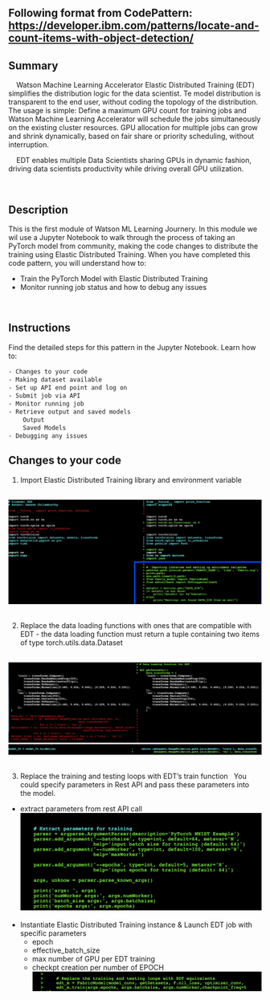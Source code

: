 ## Following format from CodePattern: https://developer.ibm.com/patterns/locate-and-count-items-with-object-detection/



## Summary
&nbsp;
&nbsp;
Watson Machine Learning Accelerator Elastic Distributed Training (EDT) simplifies the distribution logic for the data scientist.   Te model distribution is transparent to the end user, without coding the topology of the distribution.   The usage is simple: Define a maximum GPU count for training jobs and Watson Machine Learning Accelerator will schedule the jobs simultaneously on the existing cluster resources. GPU allocation for multiple jobs can grow and shrink dynamically, based on fair share or priority scheduling, without interruption. 

&nbsp;
&nbsp;
EDT enables multiple Data Scientists sharing GPUs in dynamic fashion, driving data scientists productivity while driving overall GPU utilization. 

&nbsp;
&nbsp;



## Description
This is the first module of Watson ML Learning Journery.  In this module we wil use a Jupyter Notebook to walk through the process of taking an PyTorch model from community,  making the code changes to distribute the training using Elastic Distributed Training.     When you have completed this code pattern, you will understand how to:

- Train the PyTorch Model with Elastic Distributed Training
- Monitor running job status and how to debug any issues

&nbsp;
&nbsp;



## Instructions

Find the detailed steps for this pattern in the Jupyter Notebook.  Learn how to:

    - Changes to your code
    - Making dataset available
    - Set up API end point and log on
    - Submit job via API
    - Monitor running job
    - Retrieve output and saved models
        Output
        Saved Models
    - Debugging any issues


## Changes to your code

1.  Import Elastic Distributed Training library and environment variable

&nbsp;
&nbsp;
![alt text](https://github.com/IBM/wmla-assets/blob/master/WMLA-learning-journey/shared-images/1_model_update.png)
&nbsp;
&nbsp;

2.  Replace the data loading functions with ones that are compatible with EDT - the data loading function must return a tuple containing two items of type torch.utils.data.Dataset

&nbsp;
&nbsp;
![alt text](https://github.com/IBM/wmla-assets/blob/master/WMLA-learning-journey/shared-images/2_model_update.png)
![alt text](https://github.com/IBM/wmla-assets/blob/master/WMLA-learning-journey/shared-images/3_model_update.png)
&nbsp;
&nbsp;

3.   Replace the training and testing loops with EDT’s train function
&nbsp;
You could specify parameters in Rest API and pass these parameters into the model.
&nbsp;

- extract parameters from rest API call 
&nbsp;
&nbsp;
![alt text](https://github.com/IBM/wmla-assets/blob/master/WMLA-learning-journey/shared-images/4_model_update.png)
&nbsp;
&nbsp;
- Instantiate Elastic Distributed Training instance & Launch EDT job with specific parameters 
  - epoch
  - effective_batch_size
  - max number of GPU per EDT training
  - checkpt creation per number of EPOCH
&nbsp;
&nbsp;
![alt text](https://github.com/IBM/wmla-assets/blob/master/WMLA-learning-journey/shared-images/5_model_update.png)
&nbsp;
&nbsp;

